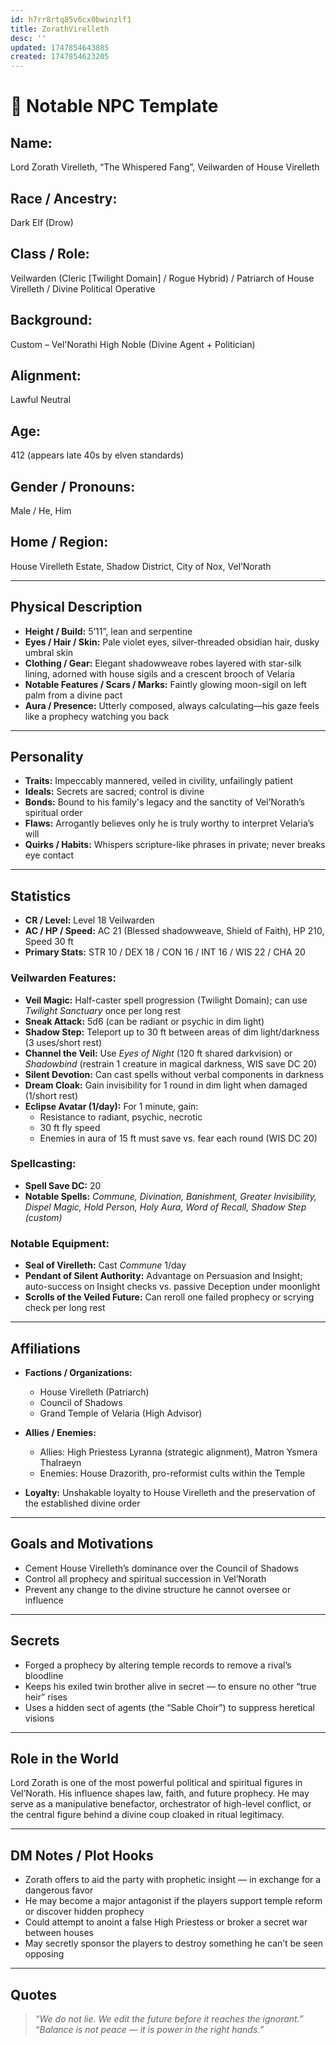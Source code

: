 ```yaml
---
id: h7rr8rtq85v6cx0bwinzlf1
title: ZorathVirelleth
desc: ''
updated: 1747854643885
created: 1747854623205
---
```

# 📜 Notable NPC Template

## **Name:**
Lord Zorath Virelleth, “The Whispered Fang”, Veilwarden of House Virelleth

## **Race / Ancestry:**
Dark Elf (Drow)

## **Class / Role:**
Veilwarden (Cleric [Twilight Domain] / Rogue Hybrid) / Patriarch of House Virelleth / Divine Political Operative

## **Background:**
Custom – Vel'Norathi High Noble (Divine Agent + Politician)

## **Alignment:**
Lawful Neutral

## **Age:**
412 (appears late 40s by elven standards)

## **Gender / Pronouns:**
Male / He, Him

## **Home / Region:**
House Virelleth Estate, Shadow District, City of Nox, Vel’Norath

---

## **Physical Description**

* **Height / Build:** 5’11”, lean and serpentine
* **Eyes / Hair / Skin:** Pale violet eyes, silver-threaded obsidian hair, dusky umbral skin
* **Clothing / Gear:** Elegant shadowweave robes layered with star-silk lining, adorned with house sigils and a crescent brooch of Velaria
* **Notable Features / Scars / Marks:** Faintly glowing moon-sigil on left palm from a divine pact
* **Aura / Presence:** Utterly composed, always calculating—his gaze feels like a prophecy watching you back

---

## **Personality**

* **Traits:** Impeccably mannered, veiled in civility, unfailingly patient
* **Ideals:** Secrets are sacred; control is divine
* **Bonds:** Bound to his family's legacy and the sanctity of Vel’Norath’s spiritual order
* **Flaws:** Arrogantly believes only he is truly worthy to interpret Velaria’s will
* **Quirks / Habits:** Whispers scripture-like phrases in private; never breaks eye contact

---

## **Statistics**

* **CR / Level:** Level 18 Veilwarden
* **AC / HP / Speed:** AC 21 (Blessed shadowweave, Shield of Faith), HP 210, Speed 30 ft
* **Primary Stats:** STR 10 / DEX 18 / CON 16 / INT 16 / WIS 22 / CHA 20

### **Veilwarden Features:**
- **Veil Magic:** Half-caster spell progression (Twilight Domain); can use *Twilight Sanctuary* once per long rest  
- **Sneak Attack:** 5d6 (can be radiant or psychic in dim light)  
- **Shadow Step:** Teleport up to 30 ft between areas of dim light/darkness (3 uses/short rest)  
- **Channel the Veil:** Use *Eyes of Night* (120 ft shared darkvision) or *Shadowbind* (restrain 1 creature in magical darkness, WIS save DC 20)  
- **Silent Devotion:** Can cast spells without verbal components in darkness  
- **Dream Cloak:** Gain invisibility for 1 round in dim light when damaged (1/short rest)  
- **Eclipse Avatar (1/day):** For 1 minute, gain:  
  - Resistance to radiant, psychic, necrotic  
  - 30 ft fly speed  
  - Enemies in aura of 15 ft must save vs. fear each round (WIS DC 20)

### **Spellcasting:**
- **Spell Save DC:** 20
- **Notable Spells:** *Commune, Divination, Banishment, Greater Invisibility, Dispel Magic, Hold Person, Holy Aura, Word of Recall, Shadow Step (custom)*

### **Notable Equipment:**
- **Seal of Virelleth:** Cast *Commune* 1/day  
- **Pendant of Silent Authority:** Advantage on Persuasion and Insight; auto-success on Insight checks vs. passive Deception under moonlight  
- **Scrolls of the Veiled Future:** Can reroll one failed prophecy or scrying check per long rest

---

## **Affiliations**

* **Factions / Organizations:**  
  - House Virelleth (Patriarch)  
  - Council of Shadows  
  - Grand Temple of Velaria (High Advisor)  

* **Allies / Enemies:**  
  - Allies: High Priestess Lyranna (strategic alignment), Matron Ysmera Thalraeyn  
  - Enemies: House Drazorith, pro-reformist cults within the Temple  

* **Loyalty:** Unshakable loyalty to House Virelleth and the preservation of the established divine order

---

## **Goals and Motivations**

- Cement House Virelleth’s dominance over the Council of Shadows  
- Control all prophecy and spiritual succession in Vel’Norath  
- Prevent any change to the divine structure he cannot oversee or influence

---

## **Secrets**

- Forged a prophecy by altering temple records to remove a rival’s bloodline  
- Keeps his exiled twin brother alive in secret — to ensure no other “true heir” rises  
- Uses a hidden sect of agents (the “Sable Choir”) to suppress heretical visions

---

## **Role in the World**

Lord Zorath is one of the most powerful political and spiritual figures in Vel’Norath. His influence shapes law, faith, and future prophecy. He may serve as a manipulative benefactor, orchestrator of high-level conflict, or the central figure behind a divine coup cloaked in ritual legitimacy.

---

## **DM Notes / Plot Hooks**

- Zorath offers to aid the party with prophetic insight — in exchange for a dangerous favor  
- He may become a major antagonist if the players support temple reform or discover hidden prophecy  
- Could attempt to anoint a false High Priestess or broker a secret war between houses  
- May secretly sponsor the players to destroy something he can’t be seen opposing

---

## **Quotes**

> *“We do not lie. We edit the future before it reaches the ignorant.”*  
> *“Balance is not peace — it is power in the right hands.”*
